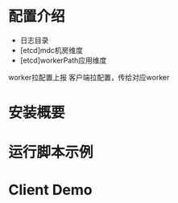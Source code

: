 # 配置介绍
- 日志目录
- [etcd]mdc机房维度
- [etcd]workerPath应用维度

worker拉配置上报
客户端拉配置，传给对应worker

# 安装概要
# 运行脚本示例
# Client Demo